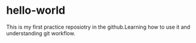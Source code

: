 # hello-world
This is my first practice reposiotry in the github.Learning how to use it and understanding git workflow.
